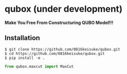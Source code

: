 # qubox (under development)
**Make You Free From Constructuring QUBO Model!!!**

## Installation
```
$ git clone https://github.com/0816keisuke/qubox.git
$ cd https://github.com/0816keisuke/qubox.git
$ pip install -e .
```

```python
from qubox.maxcut import MaxCut
```